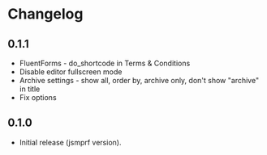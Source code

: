 # Changelog

## 0.1.1

* FluentForms - do_shortcode in Terms & Conditions
* Disable editor fullscreen mode
* Archive settings - show all, order by, archive only, don't show "archive" in title
* Fix options

## 0.1.0

* Initial release (jsmprf version).

